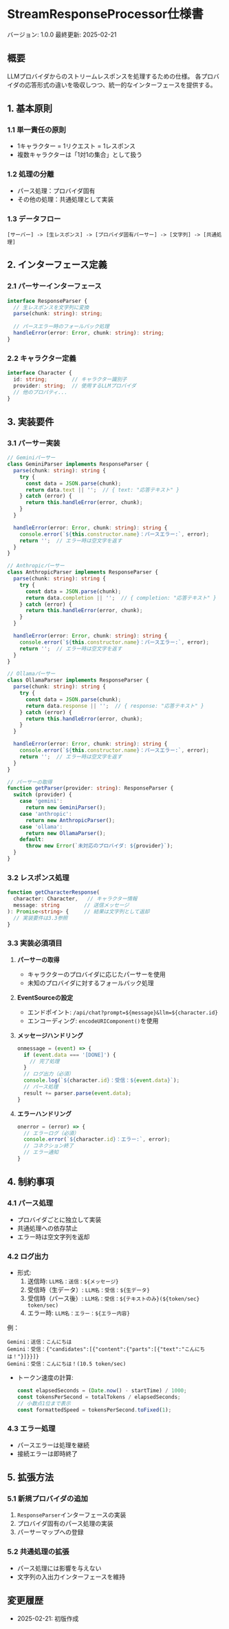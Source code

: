 # StreamResponseProcessor仕様書
バージョン: 1.0.0
最終更新: 2025-02-21

## 概要
LLMプロバイダからのストリームレスポンスを処理するための仕様。
各プロバイダの応答形式の違いを吸収しつつ、統一的なインターフェースを提供する。

## 1. 基本原則

### 1.1 単一責任の原則
- 1キャラクター = 1リクエスト = 1レスポンス
- 複数キャラクターは「1対1の集合」として扱う

### 1.2 処理の分離
- パース処理：プロバイダ固有
- その他の処理：共通処理として実装

### 1.3 データフロー
```
[サーバー] -> [生レスポンス] -> [プロバイダ固有パーサー] -> [文字列] -> [共通処理]
```

## 2. インターフェース定義

### 2.1 パーサーインターフェース
```typescript
interface ResponseParser {
  // 生レスポンスを文字列に変換
  parse(chunk: string): string;
  
  // パースエラー時のフォールバック処理
  handleError(error: Error, chunk: string): string;
}
```

### 2.2 キャラクター定義
```typescript
interface Character {
  id: string;        // キャラクター識別子
  provider: string;  // 使用するLLMプロバイダ
  // 他のプロパティ...
}
```

## 3. 実装要件

### 3.1 パーサー実装
```typescript
// Geminiパーサー
class GeminiParser implements ResponseParser {
  parse(chunk: string): string {
    try {
      const data = JSON.parse(chunk);
      return data.text || '';  // { text: "応答テキスト" }
    } catch (error) {
      return this.handleError(error, chunk);
    }
  }

  handleError(error: Error, chunk: string): string {
    console.error(`${this.constructor.name}：パースエラー:`, error);
    return '';  // エラー時は空文字を返す
  }
}

// Anthropicパーサー
class AnthropicParser implements ResponseParser {
  parse(chunk: string): string {
    try {
      const data = JSON.parse(chunk);
      return data.completion || '';  // { completion: "応答テキスト" }
    } catch (error) {
      return this.handleError(error, chunk);
    }
  }

  handleError(error: Error, chunk: string): string {
    console.error(`${this.constructor.name}：パースエラー:`, error);
    return '';  // エラー時は空文字を返す
  }
}

// Ollamaパーサー
class OllamaParser implements ResponseParser {
  parse(chunk: string): string {
    try {
      const data = JSON.parse(chunk);
      return data.response || '';  // { response: "応答テキスト" }
    } catch (error) {
      return this.handleError(error, chunk);
    }
  }

  handleError(error: Error, chunk: string): string {
    console.error(`${this.constructor.name}：パースエラー:`, error);
    return '';  // エラー時は空文字を返す
  }
}

// パーサーの取得
function getParser(provider: string): ResponseParser {
  switch (provider) {
    case 'gemini':
      return new GeminiParser();
    case 'anthropic':
      return new AnthropicParser();
    case 'ollama':
      return new OllamaParser();
    default:
      throw new Error(`未対応のプロバイダ: ${provider}`);
  }
}
```

### 3.2 レスポンス処理
```typescript
function getCharacterResponse(
  character: Character,   // キャラクター情報
  message: string        // 送信メッセージ
): Promise<string> {     // 結果は文字列として返却
  // 実装要件は3.3参照
}
```

### 3.3 実装必須項目
1. **パーサーの取得**
   - キャラクターのプロバイダに応じたパーサーを使用
   - 未知のプロバイダに対するフォールバック処理

2. **EventSourceの設定**
   - エンドポイント: `/api/chat?prompt=${message}&llm=${character.id}`
   - エンコーディング: `encodeURIComponent()`を使用

3. **メッセージハンドリング**
   ```typescript
   onmessage = (event) => {
     if (event.data === '[DONE]') {
       // 完了処理
     }
     // ログ出力（必須）
     console.log(`${character.id}：受信：${event.data}`);
     // パース処理
     result += parser.parse(event.data);
   }
   ```

4. **エラーハンドリング**
   ```typescript
   onerror = (error) => {
     // エラーログ（必須）
     console.error(`${character.id}：エラー:`, error);
     // コネクション終了
     // エラー通知
   }
   ```

## 4. 制約事項

### 4.1 パース処理
- プロバイダごとに独立して実装
- 共通処理への依存禁止
- エラー時は空文字列を返却

### 4.2 ログ出力
- 形式:
  1. 送信時: `LLM名：送信：${メッセージ}`
  2. 受信時（生データ）: `LLM名：受信：${生データ}`
  3. 受信時（パース後）: `LLM名：受信：${テキストのみ}(${token/sec} token/sec)`
  4. エラー時: `LLM名：エラー：${エラー内容}`

例：
```
Gemini：送信：こんにちは
Gemini：受信：{"candidates":[{"content":{"parts":[{"text":"こんにちは！"}]}}]}
Gemini：受信：こんにちは！(10.5 token/sec)
```

- トークン速度の計算:
  ```typescript
  const elapsedSeconds = (Date.now() - startTime) / 1000;
  const tokensPerSecond = totalTokens / elapsedSeconds;
  // 小数点1位まで表示
  const formattedSpeed = tokensPerSecond.toFixed(1);
  ```

### 4.3 エラー処理
- パースエラーは処理を継続
- 接続エラーは即時終了

## 5. 拡張方法

### 5.1 新規プロバイダの追加
1. `ResponseParser`インターフェースの実装
2. プロバイダ固有のパース処理の実装
3. パーサーマップへの登録

### 5.2 共通処理の拡張
- パース処理には影響を与えない
- 文字列の入出力インターフェースを維持

## 変更履歴
- 2025-02-21: 初版作成

